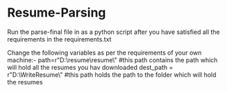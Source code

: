 # Resume-Parsing
Run the parse-final file in as a python script after you have satisfied all the requirements in the requirements.txt

Change the following variables as per the requirements of your own machine:-
path=r"D:\\resume\\resume\\" #this path contains the path which will hold all the resumes you hav downloaded
dest_path = r"D:\\WriteResume\\" #this path holds the path to the folder which will hold the resumes
